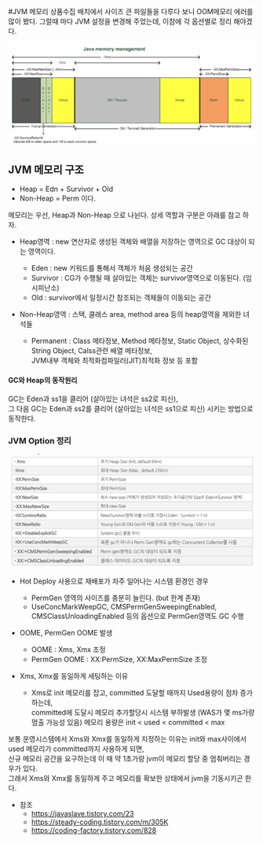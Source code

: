 #JVM 메모리 
상품수집 배치에서 사이즈 큰 파일들을 다루다 보니 OOM메모리 에러를 많이 봤다.
그럴때 마다 JVM 설정을 변경해 주었는데, 이참에 각 옵션별로 정리 해야겠다.

![jvm](./img/jvm.png)

## JVM 메모리 구조
- Heap = Edn + Survivor + Old
- Non-Heap = Perm 이다. 

메모리는 우선, Heap과 Non-Heap 으로 나뉜다. 상세 역할과 구분은 아래를 참고 하자.

- Heap영역 : new 연산자로 생성된 객체와 배열을 저장하는 영역으로 GC 대상이 되는 영역이다.
    - Eden : new 키워드를 통해서 객체가 처음 생성되는 공간
    - Survivor : CG가 수행될 때 살아있는 객체는 survivor영역으로 이동된다. (임시피난소)
    - Old : survivor에서 일정시간 참조되는 객체들이 이동되는 공간

- Non-Heap영역 : 스택, 클래스 area, method area 등의 heap영역을 제외한 녀석들
    - Permanent : Class 메타정보, Method 메타정보, Static Object, 상수화된 String Object, Calss관련 배열 메타정보,   
                   JVM내부 객체와 최적화컴파일러(JIT)최적화 정보 등 포함

#### GC와 Heap의 동작원리  
GC는 Eden과 ss1을 클리어 (살아있는 녀석은 ss2로 피신),  
그 다음 GC는 Eden과 ss2를 클리어 (살아있는 녀석은 ss1으로 피신) 시키는 방법으로 동작한다.

### JVM Option 정리
![jvm](./img/jvmoption.png)

- Hot Deploy 사용으로 재배포가 자주 일어나는 시스템 환경인 경우
    - PermGen 영역의 사이즈를 충분히 늘린다. (but 한계 존재) 
    - UseConcMarkWeepGC, CMSPermGenSweepingEnabled, CMSClassUnloadingEnabled 등의 옵션으로 PermGen영역도 GC 수행
    
- OOME, PermGen OOME 발생
     - OOME : Xms, Xmx 조정
     - PermGen OOME : XX:PermSize, XX:MaxPermSize 조정


- Xms, Xmx를 동일하게 세팅하는 이유
    - Xms로 init 메모리를 잡고, committed 도달할 때까지 Used용량이 점차 증가하는데,   
     committed에 도달시 메모리 추가할당시 시스템 부하발생 (WAS가 몇 ms가량 멈출 가능성 있음)
     메모리 용량은 init < used < committed < max 
     
보통 운영시스템에서 Xms와 Xmx를 동일하게 지정하는 이유는 init와 max사이에서 used 메모리가 committed까지 사용하게 되면,   
신규 메모리 공간을 요구하는데 이 때 약 1초가량 jvm이 메모리 할당 중 멈춰버리는 경우가 있다.  
그래서 Xms와 Xmx를 동일하게 주고 메모리를 확보한 상태에서 jvm을 기동시키곤 한다. 

- 참조 
    - https://javaslave.tistory.com/23
    - https://steady-coding.tistory.com/m/305K
    - https://coding-factory.tistory.com/828